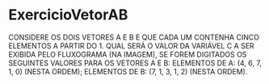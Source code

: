 # ExercicioVetorAB
CONSIDERE OS DOIS VETORES A E B E QUE CADA UM CONTENHA CINCO ELEMENTOS A PARTIR DO 1. QUAL SERÁ O VALOR DA VARIÁVEL C A SER EXIBIDA PELO FLUXOGRAMA (NA IMAGEM), SE FOREM DIGITADOS OS SEGUINTES VALORES PARA OS VETORES A E B:  ELEMENTOS DE A: (4, 6, 7, 1, 0) (NESTA ORDEM); ELEMENTOS DE B: (7, 1, 3, 1, 2) (NESTA ORDEM).
